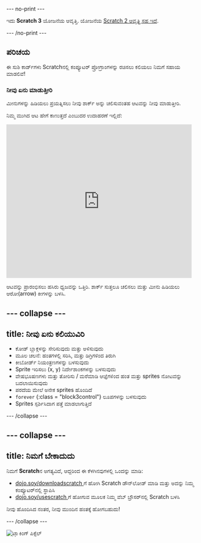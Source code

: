\--- no-print \---

ಇದು **Scratch 3** ಯೋಜನೆಯ ಆವೃತ್ತಿ. ಯೋಜನೆಯ [Scratch 2 ಆವೃತ್ತಿ ಸಹ ಇದೆ](https://projects.raspberrypi.org/en/projects/cd-beginner-scratch-sushi-scratch2).

\--- /no-print \---

## ಪರಿಚಯ

ಈ ಸುಶಿ ಕಾರ್ಡ್‌ಗಳು Scratch‌ನಲ್ಲಿ ಕಂಪ್ಯೂಟರ್ ಪ್ರೋಗ್ರಾಂಗಳನ್ನು ರಚಿಸಲು ಕಲಿಯಲು ನಿಮಗೆ ಸಹಾಯ ಮಾಡಲಿವೆ!

### ನೀವು ಏನು ಮಾಡುತ್ತೀರಿ

ಮೀನುಗಳನ್ನು ಹಿಡಿಯಲು ಪ್ರಯತ್ನಿಸಲು ನೀವು ಶಾರ್ಕ್ ಅನ್ನು ಚಲಿಸುವಂತಹ ಆಟವನ್ನು ನೀವು ಮಾಡುತ್ತೀರಿ.

ನಿಮ್ಮ ಮುಗಿದ ಆಟ ಹೇಗೆ ಕಾಣುತ್ತದೆ ಎಂಬುದರ ಉದಾಹರಣೆ ಇಲ್ಲಿದೆ:

<div class="scratch-preview">
  <iframe allowtransparency="true" width="485" height="402" src="https://scratch.mit.edu/projects/embed/205355052/?autostart=false" frameborder="0"></iframe>
</div>

ಆಟವನ್ನು ಪ್ರಾರಂಭಿಸಲು ಹಸಿರು ಧ್ವಜವನ್ನು ಒತ್ತಿರಿ. ಶಾರ್ಕ್ ಸುತ್ತಲೂ ಚಲಿಸಲು ಮತ್ತು ಮೀನು ಹಿಡಿಯಲು ಆರೋ(arrow) ಕೀಗಳನ್ನು ಬಳಸಿ.

## \--- collapse \---

## title: ನೀವು ಏನು ಕಲಿಯುವಿರಿ

+ ಕೋಡ್ ಬ್ಲಾಕ್ಗಳನ್ನು ಸೇರಿಸುವುದು ಮತ್ತು ಅಳಿಸುವುದು
+ ಮೂಲ ಚಲನೆ: ಹಂತಗಳಲ್ಲಿ ಸರಿಸಿ, ಮತ್ತು ಡಿಗ್ರಿಗಳಿಂದ ತಿರುಗಿ
+ ಕೀಬೋರ್ಡ್ ನಿಯಂತ್ರಣಗಳನ್ನು ಬಳಸುವುದು
+ Sprite ಇರಿಸಲು (x, y) ನಿರ್ದೇಶಾಂಕಗಳನ್ನು ಬಳಸುವುದು
+ ವೇಷಭೂಷಣಗಳು ಮತ್ತು ತೋರಿಸು / ಮರೆಮಾಡಿ ಆಜ್ಞೆಗಳಿಂದ ಹಂತ ಮತ್ತು sprites ನೋಟವನ್ನು ಬದಲಾಯಿಸುವುದು
+ ಪರದೆಯ ಮೇಲೆ ಅನೇಕ sprites ಹೊಂದಿದೆ
+ `forever` {:class = "block3control"} ಲೂಪಗಳನ್ನು ಬಳಸುವುದು
+ Sprites ಸ್ಪರ್ಶಿಸಿದಾಗ ಪತ್ತೆ ಮಾಡಲಾಗುತ್ತಿದೆ

\--- /collapse \---

## \--- collapse \---

## title: ನಿಮಗೆ ಬೇಕಾದುದು

ನಿಮಗೆ **Scratch**ನ ಅಗತ್ಯವಿದೆ, ಆದ್ದರಿಂದ ಈ ಕೆಳಗಿನವುಗಳಲ್ಲಿ ಒಂದನ್ನು ಮಾಡಿ:

+ [ dojo.soy/downloadscratch ](http://dojo.soy/downloadscratch) ಗೆ ಹೋಗಿ Scratch ಡೌನ್‌ಲೋಡ್ ಮಾಡಿ ಮತ್ತು ಅದನ್ನು ನಿಮ್ಮ ಕಂಪ್ಯೂಟರ್‌ನಲ್ಲಿ ಸ್ಥಾಪಿಸಿ
+ [ dojo.soy/usescratch ](http://dojo.soy/usescratch) ಗೆ ಹೋಗುವ ಮೂಲಕ ನಿಮ್ಮ ವೆಬ್ ಬ್ರೌಸರ್‌ನಲ್ಲಿ Scratch ಬಳಸಿ

ನೀವು ಹೊಂದಿಸಿದ ನಂತರ, ನೀವು ಮುಂದಿನ ಹಂತಕ್ಕೆ ಹೋಗಬಹುದು!

\--- /collapse \---

![ಟ್ರ್ಯಾಕಿಂಗ್ ಪಿಕ್ಸೆಲ್](http://code.org/api/hour/begin_coderdojo_sushi.png)